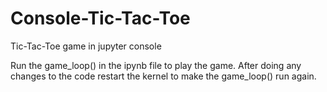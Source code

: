 # Console-Tic-Tac-Toe
Tic-Tac-Toe game in jupyter console

Run the game_loop() in the ipynb file to play the game.
After doing any changes to the code restart the kernel to make the game_loop() run again.
